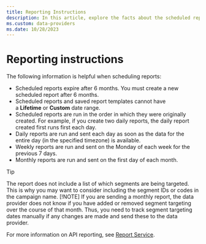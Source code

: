 ```yaml
---
title: Reporting Instructions
description: In this article, explore the facts about the scheduled reports.
ms.custom: data-providers
ms.date: 10/28/2023
---
```


# Reporting instructions

The following information is helpful when scheduling reports:

- Scheduled reports expire after 6 months. You must create a new scheduled report after 6 months.
- Scheduled reports and saved report templates cannot have a **Lifetime** or **Custom** date range.
- Scheduled reports are run in the order in which they were originally created. For example, if you create two daily reports, the daily report created first runs first each day.
- Daily reports are run and sent each day as soon as the data for the entire day (in the specified timezone) is available.
- Weekly reports are run and sent on the Monday of each week for the previous 7 days.
- Monthly reports are run and sent on the first day of each month.

> [!TIP]
> The report does not include a list of which segments are being targeted. This is why you may want to consider including the segment IDs or codes in the campaign name.
> [!NOTE]
> If you are sending a monthly report, the data provider does not know if you have added or removed segment targeting over the course of that month. Thus, you need to track segment targeting dates manually if any changes are made and send these to the data provider.
>
> For more information on API reporting, see [Report Service](../digital-platform-api/report-service.md).
